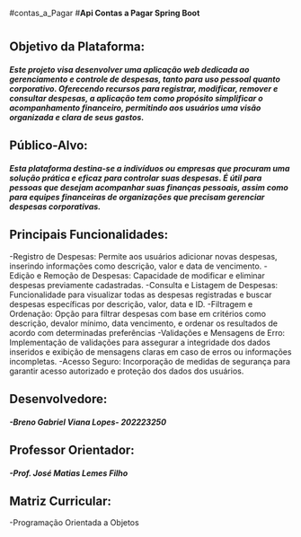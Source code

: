 #contas_a_Pagar
#**Api Contas a Pagar Spring Boot**<h1>

<h2>Objetivo da Plataforma:</h2>  
<h5>Este projeto visa desenvolver uma aplicação web dedicada ao gerenciamento e controle de despesas, tanto para uso pessoal quanto corporativo. Oferecendo recursos para registrar, modificar, remover e consultar despesas, a aplicação tem como propósito simplificar o acompanhamento financeiro, permitindo aos usuários uma visão organizada e clara de seus gastos.</h5>

<h2>Público-Alvo:</h2>    
<h5>Esta plataforma destina-se a indivíduos ou empresas que procuram uma solução prática e eficaz para controlar suas despesas. É útil para pessoas que desejam acompanhar suas finanças pessoais, assim como para equipes financeiras de organizações que precisam gerenciar despesas corporativas.</h5>

<h2>Principais Funcionalidades:</h2>    
  -Registro de Despesas: Permite aos usuários adicionar novas despesas, inserindo informações como descrição, valor e data de vencimento.
 -Edição e Remoção de Despesas: Capacidade de modificar e eliminar despesas previamente cadastradas.
  -Consulta e Listagem de Despesas: Funcionalidade para visualizar todas as despesas registradas e buscar despesas específicas por descrição, valor, data e ID.
  -Filtragem e Ordenação: Opção para filtrar despesas com base em critérios como descrição,  devalor mínimo, data vencimento, e ordenar os resultados de acordo com determinadas preferências
  -Validações e Mensagens de Erro: Implementação de validações para assegurar a integridade dos dados inseridos e exibição de mensagens claras em caso de erros ou informações incompletas.
  -Acesso Seguro: Incorporação de medidas de segurança para garantir acesso autorizado e proteção dos dados dos usuários.



<h2>Desenvolvedore:</h2>
<h5>-Breno Gabriel Viana Lopes- 202223250 </h5>
<h2> Professor Orientador:</h2>
<h5>-Prof. José Matias Lemes Filho</h5>
<h2>Matriz Curricular:</h2>
</h5>-Programação Orientada a Objetos</h5>

